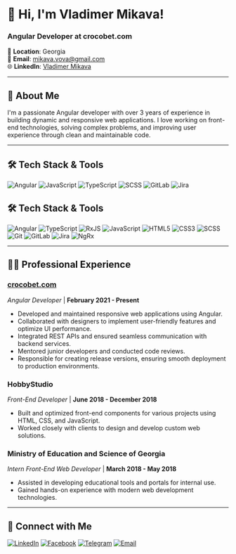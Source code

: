 # 👋 Hi, I'm Vladimer Mikava!

### Angular Developer at crocobet.com  
📍 **Location**: Georgia  
📧 **Email**: [mikava.vova@gmail.com](mailto:mikava.vova@gmail.com)  
🌐 **LinkedIn**: [Vladimer Mikava](https://www.linkedin.com/in/mikava)

---

## 🚀 About Me
I'm a passionate Angular developer with over 3 years of experience in building dynamic and responsive web applications. I love working on front-end technologies, solving complex problems, and improving user experience through clean and maintainable code.

---

## 🛠️ Tech Stack & Tools

![Angular](https://img.shields.io/badge/-Angular-DD0031?style=for-the-badge&logo=angular&logoColor=white)
![JavaScript](https://img.shields.io/badge/-JavaScript-F7DF1E?style=for-the-badge&logo=javascript&logoColor=black)
![TypeScript](https://img.shields.io/badge/-TypeScript-007ACC?style=for-the-badge&logo=typescript&logoColor=white)
![SCSS](https://img.shields.io/badge/-SCSS-CC6699?style=for-the-badge&logo=sass&logoColor=white)
![GitLab](https://img.shields.io/badge/-GitLab-FC6D26?style=for-the-badge&logo=gitlab&logoColor=white)
![Jira](https://img.shields.io/badge/-Jira-0052CC?style=for-the-badge&logo=jira&logoColor=white)

## 🛠️ Tech Stack & Tools

![Angular](https://img.shields.io/badge/-Angular-DD0031?style=for-the-badge&logo=angular&logoColor=white)
![TypeScript](https://img.shields.io/badge/-TypeScript-007ACC?style=for-the-badge&logo=typescript&logoColor=white)
![RxJS](https://img.shields.io/badge/-RxJS-B7178C?style=for-the-badge&logo=reactivex&logoColor=white)
![JavaScript](https://img.shields.io/badge/-JavaScript-F7DF1E?style=for-the-badge&logo=javascript&logoColor=black)
![HTML5](https://img.shields.io/badge/-HTML5-E34F26?style=for-the-badge&logo=html5&logoColor=white)
![CSS3](https://img.shields.io/badge/-CSS3-1572B6?style=for-the-badge&logo=css3&logoColor=white)
![SCSS](https://img.shields.io/badge/-SCSS-CC6699?style=for-the-badge&logo=sass&logoColor=white)
![Git](https://img.shields.io/badge/-Git-F05032?style=for-the-badge&logo=git&logoColor=white)
![GitLab](https://img.shields.io/badge/-GitLab-FC6D26?style=for-the-badge&logo=gitlab&logoColor=white)
![Jira](https://img.shields.io/badge/-Jira-0052CC?style=for-the-badge&logo=jira&logoColor=white)
![NgRx](https://img.shields.io/badge/-NgRx-DD0031?style=for-the-badge&logo=ngrx&logoColor=white)

---

## 👨‍💻 Professional Experience

### **[crocobet.com](https://www.crocobet.com/)**  
_Angular Developer_ | **February 2021 - Present**  
- Developed and maintained responsive web applications using Angular.
- Collaborated with designers to implement user-friendly features and optimize UI performance.
- Integrated REST APIs and ensured seamless communication with backend services.
- Mentored junior developers and conducted code reviews.
- Responsible for creating release versions, ensuring smooth deployment to production environments.

### **HobbyStudio**  
_Front-End Developer_ | **June 2018 - December 2018**  
- Built and optimized front-end components for various projects using HTML, CSS, and JavaScript.
- Worked closely with clients to design and develop custom web solutions.

### **Ministry of Education and Science of Georgia**  
_Intern Front-End Web Developer_ | **March 2018 - May 2018**  
- Assisted in developing educational tools and portals for internal use.
- Gained hands-on experience with modern web development technologies.

---

## 🔗 Connect with Me

[![LinkedIn](https://img.shields.io/badge/LinkedIn-Profile-blue?style=for-the-badge&logo=linkedin)](https://www.linkedin.com/in/mikava)
[![Facebook](https://img.shields.io/badge/Facebook-Profile-1877F2?style=for-the-badge&logo=facebook&logoColor=white)](https://www.facebook.com/Vladimer.Mikava)
[![Telegram](https://img.shields.io/badge/Telegram-Profile-2CA5E0?style=for-the-badge&logo=telegram&logoColor=white)](https://t.me/m1kav4)
[![Email](https://img.shields.io/badge/Email-D14836?style=for-the-badge&logo=gmail&logoColor=white)](mailto:mikava.vova@gmail.com)
